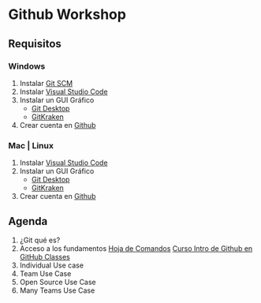 # Github Workshop

## Requisitos

### Windows

1) Instalar [Git SCM](https://git-scm.com)
2) Instalar [Visual Studio Code](https://code.visualstudio.com/)
3) Instalar un GUI Gráfico
   - [Git Desktop](https://desktop.github.com/)
   - [GitKraken](https://www.gitkraken.com/invite/qPro89WQ)
4) Crear cuenta en [Github](https://github.com)

### Mac | Linux

1) Instalar [Visual Studio Code](https://code.visualstudio.com/)
2) Instalar un GUI Gráfico
   - [Git Desktop](https://desktop.github.com/)
   - [GitKraken](https://www.gitkraken.com/invite/qPro89WQ)
3) Crear cuenta en [Github](https://github.com)

## Agenda

1) ¿Git qué es?
2) Acceso a los fundamentos [Hoja de Comandos](https://education.github.com/git-cheat-sheet-education.pdf) [Curso Intro de Github en GitHub Classes](https://classroom.github.com/a/zM46gR7Y)
3) Individual Use case
4) Team Use Case
5) Open Source Use Case
6) Many Teams Use Case
